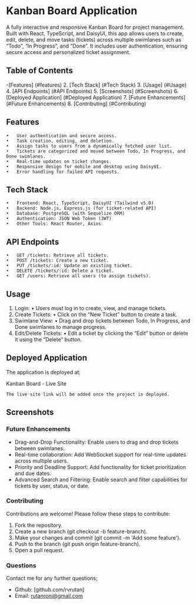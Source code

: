 # Kanban Board Application

A fully interactive and responsive Kanban Board for project management. Built with React, TypeScript, and DaisyUI, this app allows users to create, edit, delete, and move tasks (tickets) across multiple swimlanes such as “Todo”, “In Progress”, and “Done”. It includes user authentication, ensuring secure access and personalized ticket assignment.

## Table of Contents

-[Features] (#features)
2.	[Tech Stack] (#Tech Stack)
3.	[Usage] (#Usage)
4.	[API Endpoints] (#API Endpoints)
5.	[Screenshots] (#Screenshots)
6.	[Deployed Application] (#Deployed Application)
7.	[Future Enhancements] (#Future Enhancements)
8.	[Contributing] (#Contributing)

## Features
	•	User authentication and secure access.
	•	Task creation, editing, and deletion.
	•	Assign tasks to users from a dynamically fetched user list.
	•	Tickets are categorized and moved between Todo, In Progress, and Done swimlanes.
	•	Real-time updates on ticket changes.
	•	Responsive design for mobile and desktop using DaisyUI.
	•	Error handling for failed API requests.

## Tech Stack
	•	Frontend: React, TypeScript, DaisyUI (Tailwind v5.0)
	•	Backend: Node.js, Express.js (for ticket-related API)
	•	Database: PostgreSQL (with Sequelize ORM)
	•	Authentication: JSON Web Token (JWT)
	•	Other Tools: React Router, Axios


## API Endpoints
	•	GET /tickets: Retrieve all tickets.
	•	POST /tickets: Create a new ticket.
	•	PUT /tickets/:id: Update an existing ticket.
	•	DELETE /tickets/:id: Delete a ticket.
	•	GET /users: Retrieve all users (to assign tickets).

 ## Usage
1. Login:
	•	Users must log in to create, view, and manage tickets.
2.	Create Tickets:
	•	Click on the “New Ticket” button to create a task.
3.	Swimlane View:
	•	Drag and drop tickets between Todo, In Progress, and Done swimlanes to manage progress.
4.	Edit/Delete Tickets:
	•	Edit a ticket by clicking the “Edit” button or delete it using the “Delete” button.

  
## Deployed Application

The application is deployed at:

Kanban Board - Live Site

	The live site link will be added once the project is deployed.

## Screenshots

### Future Enhancements
- Drag-and-Drop Functionality: Enable users to drag and drop tickets between swimlanes.
- Real-time collaboration: Add WebSocket support for real-time updates across multiple users.
- Priority and Deadline Support: Add functionality for ticket prioritization and due dates.
- Advanced Search and Filtering: Enable search and filter capabilities for tickets by user, status, or date.

### Contributing

Contributions are welcome! Please follow these steps to contribute:
1.	Fork the repository.
2.	Create a new branch (git checkout -b feature-branch).
3.	Make your changes and commit (git commit -m 'Add some feature').
4.	Push to the branch (git push origin feature-branch).
5.	Open a pull request.

### Questions

Contact me for any further questions;
- Github: [github.com/rvrutan]
- Email: [rutanroni@gmail.com](mailtorutanroni@gmail.com)
